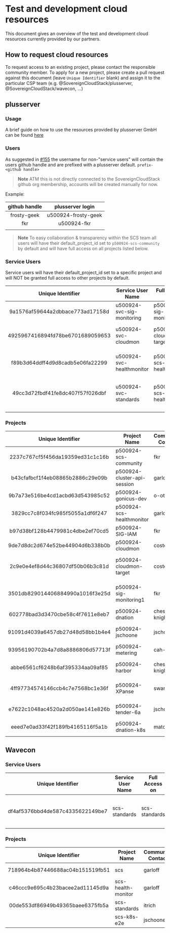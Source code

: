 # Test and development cloud resources

This document gives an overview of the test and development cloud resources currently provided by our partners.

## How to request cloud resources

To request access to an existing project, please contact the responsible community member. To apply for a new project, please create a pull request against this document (leave `Unique Identifier` blank) and assign it to the particular CSP team (e.g. @SovereignCloudStack/plusserver, @SovereignCloudStack/wavecon, ...)

## plusserver

### Usage

A brief guide on how to use the resources provided by plusserver GmbH can be found [here](plusserver-gx-scs.md)

### Users

As suggested in [#155](https://github.com/SovereignCloudStack/standards/issues/155) the username for non-"service users" will contain the users github handle and are prefixed with a plusserver default.
`prefix-<github handle>`

> **Note**
> ATM this is not directly connected to the SovereignCloudStack github org membership, accounts will be created manually for now.

Example:

| github handle | plusserver login    |
| :-----------: | :-----------------: |
| frosty-geek   | u500924-frosty-geek |
| fkr           | u500924-fkr         |
|               |                     |

> **Note**
> To easy collaboration & transparency within the SCS team all users will have their default_project_id set to `p500924-scs-community` by default and will have full access on all projects listed below.

### Service Users

Service users will have their default_project_id set to a specific project and will NOT be granted full access to other projects by default.

| Unique Identifier                | Service User Name          | Full Access on            | Community Contact | Description                                   | Needed until |
| :------------------------------: | -------------------------- | ------------------------- | ----------------- | --------------------------------------------- | :----------: |
| 9a1576af59644a2dbbace773ad17158d | u500924-svc-sig-monitoring | p500924-sig-monitoring1   | fkr               | Service User - SIG Monitoring                 | 31.12.2023   |
| 4925967416894fd78be6701689059653 | u500924-svc-cloudmon       | p500924-cloudmon-target   | costelter         | Service User - CloudMon Test Project          | 31.12.2023   |
| f89b3d64ddff4d9d8cadb5e06fa22299 | u500924-svc-healthmonitor  | p500924-scs-healthmonitor | garloff           | Service User - SCS Health Monitor             | ∞            |
| 49cc3d72fbdf41fe8dc407f57f026dbf | u500924-svc-standards      | p500924-scs-healthmonitor | garloff           | Service User - SCS Standards Compliance Check | ∞            |
|                                  |                            |                           |                   |                                               |              |

### Projects

| Unique Identifier                | Project Name                | Community Contact | Description                       | Needed until |
| :------------------------------: | --------------------------- | ----------------- | --------------------------------- | :----------: |
| 2237c767cf5f456da19359ed31c1c16b | p500924-scs-community       | fkr               | SCS Community Project             | ∞            |
| b43cfafbcf1f4eb08865b2886c29e09b | p500924-cluster-api-session | garloff           | cluster-api hands on session      | ∞            |
| 9b7a73e516be4cd1acbd63d543985c52 | p500924-gonicus-dev         | o-otte            | GONICUS GmbH                      | ∞            |
| 3829cc7c8f034fc985f5055a1df6f247 | p500924-scs-healthmonitor   | garloff           | SCS Health Monitor                | ∞            |
| b97d38bf128b4479981c4dbe2ef70cd5 | p500924-SIG-IAM             | fkr               | SIG IAM                           | ∞            |
| 9de7d8dc2d674e52be44904d6b338b0b | p500924-cloudmon            | costelter         | CloudMon Test Project             | 31.12.2023   |
| 2c9e0e4ef8d44c36807df50b06b3c81d | p500924-cloudmon-target     | costelter         | Target project for CloudMon tests | 31.12.2023   |
| 3501db829014406884990a1016f3e25d | p500924-sig-monitoring1     | fkr               | SIG Monitoring - cloudmon target  | 31.12.2023   |
| 602778bad3d3470cbe58c4f7611e8eb7 | p500924-dnation             | chess-knight      | dNation Dev Project               | ∞            |
| 91091d4039a6457db27d48d58bb1b4e4 | p500924-jschoone            | jschoone          | KaaS dev and evaluation           | ∞            |
| 93956190702b4a7d8a8886806d57713f | p500924-metering            | cah-link          | Metering Dev Project              | 31.12.2023   |
| abbe6561cf6248b6af395334aa09af85 | p500924-harbor              | chess-knight      | Project for Harbor deployment     | ∞            |
| 4ff97734574146ccb4c7e7568bc1e36f | p500924-XPanse              | swaroopar         | Eclipse XPanse Projekt POC        | 31.11.2023   |
| e7622c1048ac4520a2d050ae141e826b | p500924-tender-6a           | jschoone          | Dev Environment for VP06a         | ∞            |
| eeed7e0ad33f42f189fb4165116f5a1b | p500924-dnation-k8s         | matofeder         | dNation K8s Dev Project           | ∞            |
|                                  |                             |                   |                                   |              |

## Wavecon

### Service Users

|        Unique Identifier         | Service User Name | Full Access on | Community Contact | Description                                   | Needed until |
| :------------------------------: | ----------------- | -------------- | ----------------- | --------------------------------------------- | :----------: |
| df4af5376bbd4de587c4335622149be7 | scs-standards     | scs-standards  | itrich            | Service User - SCS Standards Compliance Check |      ∞       |

### Projects

|        Unique Identifier         | Project Name       | Community Contact | Description        | Needed until |
| :------------------------------: | ------------------ | ----------------- | ------------------ | :----------: |
| 718964b4b87446688ac04b151519fb51 | scs                | garloff           | SCS Health Monitor |      ∞       |
| c46ccc9e695c4b23bacee2ad11145d9a | scs-health-monitor | garloff           | SCS Health Monitor |      ∞       |
| 00de553df86949b49365baee6375fb5a | scs-standards      | itrich            | SCS Health Monitor |      ∞       |
|                                  | scs-k8s-e2e        | jschoone          | E2E-Test for KaaS  |      ∞       |
